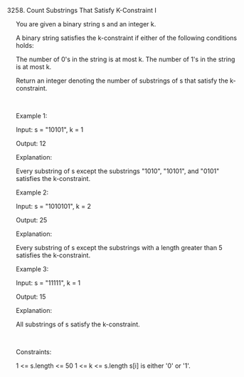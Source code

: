 3258. Count Substrings That Satisfy K-Constraint I

You are given a binary string s and an integer k.

A binary string satisfies the k-constraint if either of the following conditions holds:

The number of 0's in the string is at most k.
The number of 1's in the string is at most k.

Return an integer denoting the number of 
substrings
 of s that satisfy the k-constraint.

 

Example 1:

Input: s = "10101", k = 1

Output: 12

Explanation:

Every substring of s except the substrings "1010", "10101", and "0101" satisfies the k-constraint.

Example 2:

Input: s = "1010101", k = 2

Output: 25

Explanation:

Every substring of s except the substrings with a length greater than 5 satisfies the k-constraint.

Example 3:

Input: s = "11111", k = 1

Output: 15

Explanation:

All substrings of s satisfy the k-constraint.

 

Constraints:

1 <= s.length <= 50 
1 <= k <= s.length
s[i] is either '0' or '1'.